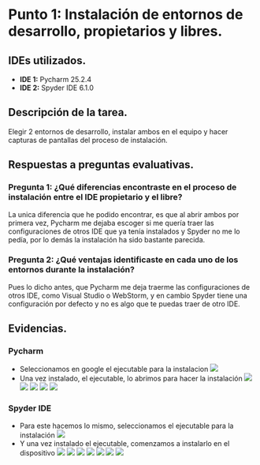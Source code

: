 # Punto 1: Instalación de entornos de desarrollo, propietarios y libres.

## IDEs utilizados.
- **IDE 1:** Pycharm 25.2.4
- **IDE 2:** Spyder IDE 6.1.0

## Descripción de la tarea.
Elegir 2 entornos de desarrollo, instalar ambos en el equipo y hacer capturas de pantallas del proceso de instalación.

## Respuestas a preguntas evaluativas.
### Pregunta 1: ¿Qué diferencias encontraste en el proceso de instalación entre el IDE propietario y el libre?
La unica diferencia que he podido encontrar, es que al abrir ambos por primera vez, Pycharm me dejaba escoger si me quería traer las configuraciones de otros IDE que ya tenía instalados y Spyder no me lo pedía, por lo demás la instalación ha sido bastante parecida.

### Pregunta 2: ¿Qué ventajas identificaste en cada uno de los entornos durante la instalación?
Pues lo dicho antes, que Pycharm me deja traerme las configuraciones de otros IDE, como Visual Studio o WebStorm, y en cambio Spyder tiene una configuración por defecto y no es algo que te puedas traer de otro IDE.

## Evidencias.
### Pycharm
- Seleccionamos en google el ejecutable para la instalacion
![](capturas/Pycharm_1.png)
- Una vez instalado, el ejecutable, lo abrimos para hacer la instalación
![](capturas/Pycharm_2.png)
![](capturas/Pycharm_3.png)
![](capturas/Pycharm_4.png)
![](capturas/Pycharm_5.png)
![](capturas/Pycharm_6.png)

### Spyder IDE
- Para este hacemos lo mismo, seleccionamos el ejecutable para la instalación
![](capturas/SpyderIDE_1.png)
- Y una vez instalado el ejecutable, comenzamos a instalarlo en el dispositivo
![](capturas/SpyderIDE_2.png)
![](capturas/SpyderIDE_3.png)
![](capturas/SpyderIDE_4.png)
![](capturas/SpyderIDE_5.png)
![](capturas/SpyderIDE_6.png)
![](capturas/SpyderIDE_7.png)
![](capturas/SpyderIDE_8.png)